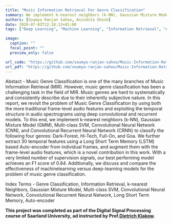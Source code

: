 ```yaml
---
title: "Music Information Retrieval For Genre Classification"
summary: We implement k-nearest neighbors (k-NN), Gaussian Mixture Model (GMM), Multi-class SVM, Convolutional Neural Network (CNN), and Convolutional Recurrent Neural Network (CRNN) to classify the following four genres: Dark-Forest, Hi-Tech, Full-On, and Goa. We further extract 30 temporal features using a Long Short Term Memory (LSTM) based Auto encoder from individual frames, and augment them with the frame-level audio features, which is a novel contribution in this work. 
authors: [Soumya Ranjan Sahoo, Anindita Ghosh]
date: 2020-07-03T12:10:13+01:00
tags: ["Deep Learning", "Machine Learning", "Information Retrieval", "Audio Signal Processing"]

image:
  caption: ""
  focal_point: ""
  preview_only: false

url_code: "https://github.com/soumya-ranjan-sahoo/Music-Information-Retrieval"
url_pdf: "https://github.com/soumya-ranjan-sahoo/Music-Information-Retrieval/blob/main/Report-AudioSignalProcessing.pdf"
---
```


Abstact - Music Genre Classification is one of the many branches of Music Information Retrieval (MIR). However, music genre classification has been a challenging task in the field of MIR. Music genres are hard to systematically and consistently describe due to their inherently subjective nature. In this report, we revisit the problem of Music Genre Classification by using both the more traditional frame-level audio features and exploiting the temporal structure in audio spectrograms using deep convolutional and recurrent models. To this end, we implement k-nearest neighbors (k-NN), Gaussian Mixture Model (GMM), Multi-class SVM, Convolutional Neural Network (CNN), and Convolutional Recurrent Neural Network (CRNN) to classify the following four genres: Dark-Forest, Hi-Tech, Full-On, and Goa. We further extract 30 temporal features using a Long Short Term Memory (LSTM) based Auto-encoder from individual frames, and augment them with the frame-level audio features, which is a novel contribution in this work. With a very limited number of supervision signals, our best performing model achieves an F1 score of 0.84. Additionally, we discuss and compare the effectiveness of machinelearning versus deep-learning models for the problem of music genre classification. 

Index Terms - Genre Classification, Information Retrieval, k-nearest Neighbors, Gaussian Mixture Model, Multi-class SVM, Convolutional Neural Network, Convolutional Recurrent Neural Network, Long Short Term Memory, Auto-encoder


**This project was completed as part of the Digital Signal Processing course of Saarland University, ad instructed by Prof.[Dietrich Klakow](https://scholar.google.com/citations?hl=en&user=_HtGYmoAAAAJ).**
